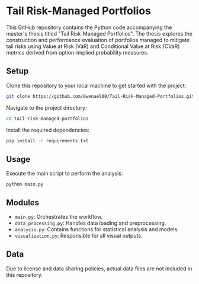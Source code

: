 # Tail Risk-Managed Portfolios

This GitHub repository contains the Python code accompanying the master's thesis titled "Tail Risk-Managed Portfolios". The thesis explores the construction and performance evaluation of portfolios managed to mitigate tail risks using Value at Risk (VaR) and Conditional Value at Risk (CVaR) metrics derived from option-implied probability measures.

## Setup
Clone this repository to your local machine to get started with the project:

```bash
git clone https://github.com/Gwenael00/Tail-Risk-Managed-Portfolios.git
```

Navigate to the project directory:

```bash
cd tail-risk-managed-portfolios
```

Install the required dependencies:

```bash
pip install -r requirements.txt
```
## Usage
Execute the main script to perform the analysis:
  ```
  python main.py
  ```
## Modules
- `main.py`: Orchestrates the workflow.
- `data_processing.py`: Handles data loading and preprocessing.
- `analysis.py`: Contains functions for statistical analysis and models.
- `visualization.py`: Responsible for all visual outputs.

## Data
Due to license and data sharing policies, actual data files are not included in this repository.
